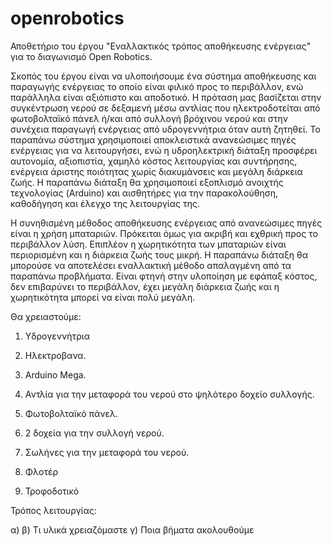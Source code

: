 # openrobotics
Αποθετήριο του έργου "Εναλλακτικός τρόπος αποθήκευσης ενέργειας" για το διαγωνισμό Open Robotics.

Σκοπός του έργου είναι να υλοποιήσουμε ένα σύστημα αποθήκευσης και παραγωγής ενέργειας το οποίο είναι φιλικό προς το περιβάλλον, ενώ παράλληλα είναι αξιόπιστο και αποδοτικό. Η πρόταση μας βασίζεται στην συγκέντρωση νερού σε δεξαμενή μέσω αντλίας που ηλεκτροδοτείται από φωτοβολταϊκό πάνελ ή/και από συλλογή βρόχινου νερού και στην συνέχεια παραγωγή ενέργειας από υδρογεννήτρια όταν αυτή ζητηθεί. Το παραπάνω σύστημα χρησιμοποιεί αποκλειστικά ανανεώσιμες πηγές ενέργειας για να λειτουργήσει, ενώ η υδροηλεκτρική διάταξη προσφέρει αυτονομία, αξιοπιστία, χαμηλό κόστος λειτουργίας και συντήρησης, ενέργεια άριστης ποιότητας χωρίς διακυμάνσεις και μεγάλη διάρκεια ζωής.
Η παραπάνω διάταξη θα χρησιμοποιεί εξοπλισμό ανοιχτής τεχνολογίας (Arduino) και αισθητήρες για την παρακολούθηση, καθοδήγηση και έλεγχο της λειτουργίας της.

Η συνηθισμένη μέθοδος αποθήκευσης ενέργειας από ανανεώσιμες πηγές είναι η χρήση μπαταριών. Πρόκειται όμως για ακριβή και εχθρική προς το περιβάλλον λύση. Επιπλέον η χωρητικότητα των μπαταριών είναι περιορισμένη και η διάρκεια ζωής τους μικρή. Η παραπάνω διάταξη θα μπορούσε να αποτελέσει εναλλακτική μέθοδο απαλαγμένη από τα παραπάνω προβλήματα. Είναι φτηνή στην υλοποίηση με εφάπαξ κόστος, δεν επιβαρύνει το περιβάλλον, έχει μεγάλη διάρκεια ζωής και η χωρητικότητα μπορεί να είναι πολύ μεγάλη.

Θα χρειαστούμε:

1) Υδρογεννήτρια 

2) Ηλεκτροβανα.

3) Arduino Mega.

4) Αντλία για την μεταφορά του νερού στο ψηλότερο δοχείο συλλογής.

5) Φωτοβολταϊκό πάνελ.

6) 2 δοχεία για την συλλογή νερού.

7) Σωλήνες για την μεταφορά του νερού.

8) Φλοτέρ

9) Τροφοδοτικό

Τρόπος λειτουργίας: 

α) 
β) Τι υλικά χρειαζόμαστε
γ) Ποια βήματα ακολουθούμε
